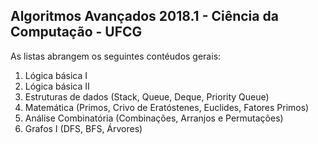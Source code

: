 <h2>Algoritmos Avançados 2018.1 - Ciência da Computação - UFCG</h2>

As listas abrangem os seguintes contéudos gerais:

<ol>
  <li>Lógica básica I</li>
  <li>Lógica básica II</li>
  <li>Estruturas de dados (Stack, Queue, Deque, Priority Queue)</li>
  <li>Matemática (Primos, Crivo de Eratóstenes, Euclides, Fatores Primos)</li>
  <li>Análise Combinatória (Combinações, Arranjos e Permutações)</li>
  <li>Grafos I (DFS, BFS, Árvores)</li>
</ol>
  

